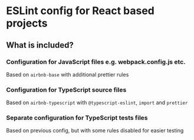# ESLint config for React based projects

## What is included?

### Configuration for JavaScript files e.g. webpack.config.js etc.

Based on `airbnb-base` with additional prettier rules

### Configuration for TypeScript source files

Based on `airbnb-typescript` with `@typescript-eslint`, `import` and `prettier`

### Separate configuration for TypeScript tests files

Based on previous config, but with some rules disabled for easier testing
